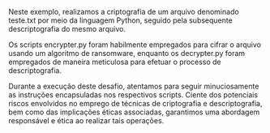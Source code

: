 Neste exemplo, realizamos a criptografia de um arquivo denominado teste.txt por meio da linguagem Python, seguido pela subsequente descriptografia do mesmo arquivo.

Os scripts encrypter.py foram habilmente empregados para cifrar o arquivo usando um algoritmo de ransomware, enquanto os decrypter.py foram empregados de maneira meticulosa para efetuar o processo de descriptografia.

Durante a execução deste desafio, atentamos para seguir minuciosamente as instruções encapsuladas nos respectivos scripts. 
Ciente dos potenciais riscos envolvidos no emprego de técnicas de criptografia e descriptografia, bem como das implicações éticas associadas, garantimos uma abordagem responsável e ética ao realizar tais operações.
